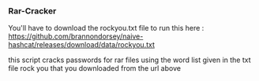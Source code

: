 ### Rar-Cracker
You'll have to download the rockyou.txt file to run this here : https://github.com/brannondorsey/naive-hashcat/releases/download/data/rockyou.txt

this script cracks passwords for rar files using the word list given in the txt file rock you that you downloaded from the url above